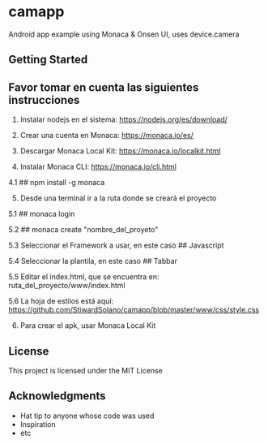 # camapp
 Android app example using Monaca & Onsen UI, uses device.camera

## Getting Started

## Favor tomar en cuenta las siguientes instrucciones

1. Instalar nodejs en el sistema: https://nodejs.org/es/download/

2. Crear una cuenta en Monaca: https://monaca.io/es/

3. Descargar Monaca Local Kit: https://monaca.io/localkit.html 

4. Instalar Monaca CLI: https://monaca.io/cli.html

4.1 ## npm install -g monaca

5. Desde una terminal ir a la ruta donde se creará el proyecto

5.1 ## monaca login

5.2 ## monaca create "nombre_del_proyeto"

5.3 Seleccionar el Framework a usar, en este caso ## Javascript

5.4 Seleccionar la plantila, en este caso ## Tabbar

5.5 Editar el index.html, que se encuentra en: ruta_del_proyecto/www/index.html

5.6 La hoja de estilos está aquí: https://github.com/StiwardSolano/camapp/blob/master/www/css/style.css

6. Para crear el apk, usar Monaca Local Kit

## License

This project is licensed under the MIT License

## Acknowledgments

* Hat tip to anyone whose code was used
* Inspiration
* etc